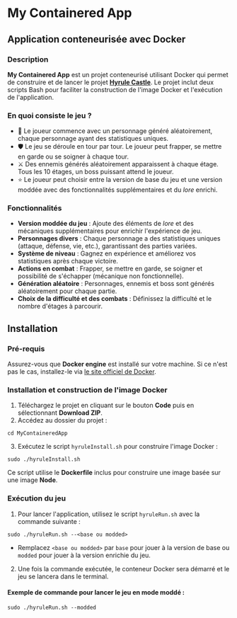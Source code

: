 # My Containered App

## Application conteneurisée avec Docker

### Description

**My Containered App** est un projet conteneurisé utilisant Docker qui permet de construire et de lancer le projet [**Hyrule Castle**](https://github.com/jonasisteu/TheHyruleCastle). Le projet inclut deux scripts Bash pour faciliter la construction de l'image Docker et l'exécution de l'application.

### En quoi consiste le jeu ?

- :game_die: Le joueur commence avec un personnage généré aléatoirement, chaque personnage ayant des statistiques uniques.
- :shield: Le jeu se déroule en tour par tour. Le joueur peut frapper, se mettre en garde ou se soigner à chaque tour.
- :crossed_swords: Des ennemis générés aléatoirement apparaissent à chaque étage. Tous les 10 étages, un boss puissant attend le joueur.
- :star: Le joueur peut choisir entre la version de base du jeu et une version moddée avec des fonctionnalités supplémentaires et du *lore* enrichi.

### Fonctionnalités

- **Version moddée du jeu** : Ajoute des éléments de *lore* et des mécaniques supplémentaires pour enrichir l'expérience de jeu.
- **Personnages divers** : Chaque personnage a des statistiques uniques (attaque, défense, vie, etc.), garantissant des parties variées.
- **Système de niveau** : Gagnez en expérience et améliorez vos statistiques après chaque victoire.
- **Actions en combat** : Frapper, se mettre en garde, se soigner et possibilité de s'échapper (mécanique non fonctionnelle).
- **Génération aléatoire** : Personnages, ennemis et boss sont générés aléatoirement pour chaque partie.
- **Choix de la difficulté et des combats** : Définissez la difficulté et le nombre d'étages à parcourir.

## Installation

### Pré-requis

Assurez-vous que **Docker engine** est installé sur votre machine. Si ce n'est pas le cas, installez-le via [le site officiel de Docker](https://docs.docker.com/engine/).

### Installation et construction de l'image Docker

1. Téléchargez le projet en cliquant sur le bouton **Code** puis en sélectionnant **Download ZIP**.
2. Accédez au dossier du projet :

  ```
  cd MyContaineredApp
  ```

3. Exécutez le script `hyruleInstall.sh` pour construire l'image Docker :

  ```
  sudo ./hyruleInstall.sh
  ```
  Ce script utilise le **Dockerfile** inclus pour construire une image basée sur une image **Node**.

### Exécution du jeu

1. Pour lancer l'application, utilisez le script `hyruleRun.sh` avec la commande suivante :

  ```
  sudo ./hyruleRun.sh --<base ou modded>
  ```
  - Remplacez `<base ou modded>` par `base` pour jouer à la version de base ou `modded` pour jouer à la version enrichie du jeu.

2. Une fois la commande exécutée, le conteneur Docker sera démarré et le jeu se lancera dans le terminal.

#### Exemple de commande pour lancer le jeu en mode moddé :

```
sudo ./hyruleRun.sh --modded
```
